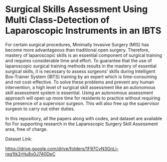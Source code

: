 # Surgical Skills Assessment Using Multi Class-Detection of Laparoscopic Instruments in an IBTS
For certain surgical procedures, Minimally Invasive Surgery (MIS) has become more advantageous than traditional open surgery. Therefore, mastery of laparoscopic skills is an essential component of surgical training and requires considerable time and effort. To guarantee that the use of laparoscopic surgical training methods results in the mastery of essential surgical skills, it is necessary to assess surgeons’ skills during Intelligent Box-Trainer System (IBTS) training by an expert which is time-consuming and not cost-effective. To solve these problems and prevent any human intervention, a high level of surgical skill assessment like an autonomous skill assessment system is essential. Using an autonomous assessment approach will open up more time for residents to practice without requiring the presence of a supervisor surgeon. This will also free up the supervisor surgeon to carry out other duties.

In this repositiory, all the papers along with codes, and dataset are available for For supporting research in the Laparoscopic Surgery Skill Assessment area, free of charge.

Dataset Link: 

https://drive.google.com/drive/folders/1F97CvN3GnLj-rqg1tk2rHu8x0J740DpC 
